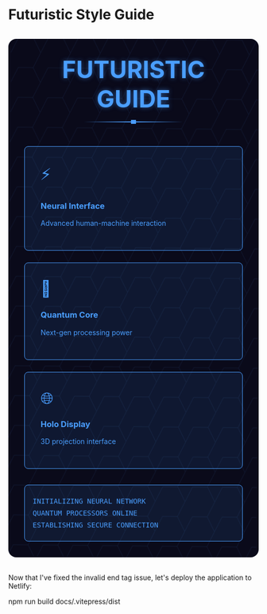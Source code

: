 # Futuristic Style Guide

<div class="guide-container">
  <div class="hex-grid"></div>
  <div class="header">
    <h1>FUTURISTIC GUIDE</h1>
    <div class="tech-line"></div>
  </div>

  <div class="tech-grid">
    <div class="tech-card" data-augmented>
      <div class="card-frame"></div>
      <div class="card-content">
        <div class="tech-icon">⚡</div>
        <h3>Neural Interface</h3>
        <p>Advanced human-machine interaction</p>
      </div>
      <div class="card-overlay"></div>
    </div>
    <div class="tech-card" data-augmented>
      <div class="card-frame"></div>
      <div class="card-content">
        <div class="tech-icon">🔮</div>
        <h3>Quantum Core</h3>
        <p>Next-gen processing power</p>
      </div>
      <div class="card-overlay"></div>
    </div>
    <div class="tech-card" data-augmented>
      <div class="card-frame"></div>
      <div class="card-content">
        <div class="tech-icon">🌐</div>
        <h3>Holo Display</h3>
        <p>3D projection interface</p>
      </div>
      <div class="card-overlay"></div>
    </div>
  </div>

  <div class="data-stream">
    <div class="stream-content">
      <div class="data-line">INITIALIZING NEURAL NETWORK</div>
      <div class="data-line">QUANTUM PROCESSORS ONLINE</div>
      <div class="data-line">ESTABLISHING SECURE CONNECTION</div>
    </div>
  </div>
</div>

<style>
.guide-container {
  position: relative;
  padding: 2rem;
  background: #0a0a1a;
  border-radius: 1rem;
  margin: 2rem 0;
  overflow: hidden;
  color: #4a9eff;
}

.hex-grid {
  position: absolute;
  top: 0;
  left: 0;
  right: 0;
  bottom: 0;
  background-image: url("data:image/svg+xml,%3Csvg width='60' height='60' viewBox='0 0 60 60' xmlns='http://www.w3.org/2000/svg'%3E%3Cpath d='M0 30 L15 0 L45 0 L60 30 L45 60 L15 60' fill='none' stroke='rgba(74, 158, 255, 0.1)'/%3E%3C/svg%3E");
  animation: hexRotate 20s linear infinite;
}

.header {
  text-align: center;
  position: relative;
  margin-bottom: 3rem;
}

.header h1 {
  font-size: 3rem;
  color: #4a9eff;
  text-shadow: 0 0 10px rgba(74, 158, 255, 0.5);
  margin: 0;
}

.tech-line {
  height: 2px;
  background: linear-gradient(90deg, transparent, #4a9eff, transparent);
  margin: 1rem auto;
  width: 200px;
  position: relative;
}

.tech-line::before {
  content: '';
  position: absolute;
  top: -3px;
  left: 50%;
  width: 10px;
  height: 8px;
  background: #4a9eff;
  transform: translateX(-50%);
  animation: pulse 2s infinite;
}

.tech-grid {
  display: grid;
  grid-template-columns: repeat(auto-fit, minmax(250px, 1fr));
  gap: 1.5rem;
  margin: 2rem 0;
}

.tech-card {
  position: relative;
  padding: 2rem;
  background: rgba(74, 158, 255, 0.1);
  border: 1px solid #4a9eff;
  border-radius: 0.5rem;
  overflow: hidden;
  transition: all 0.3s ease;
}

.tech-card:hover {
  transform: translateY(-5px);
  box-shadow: 0 0 20px rgba(74, 158, 255, 0.3);
}

.card-frame {
  position: absolute;
  top: 0;
  left: 0;
  right: 0;
  bottom: 0;
  border: 1px solid #4a9eff;
  clip-path: polygon(0 0, 100% 0, 100% 100%, 0 100%);
  animation: frameGlitch 2s infinite;
}

.tech-icon {
  font-size: 2rem;
  margin-bottom: 1rem;
}

.data-stream {
  margin-top: 2rem;
  padding: 1rem;
  background: rgba(74, 158, 255, 0.1);
  border: 1px solid #4a9eff;
  border-radius: 0.5rem;
}

.data-line {
  font-family: monospace;
  color: #4a9eff;
  margin: 0.5rem 0;
  animation: dataFade 2s infinite;
}

@keyframes hexRotate {
  0% { transform: rotate(0deg); }
  100% { transform: rotate(360deg); }
}

@keyframes pulse {
  0% { opacity: 1; }
  50% { opacity: 0.5; }
  100% { opacity: 1; }
}

@keyframes frameGlitch {
  0% { clip-path: polygon(0 0, 100% 0, 100% 100%, 0 100%); }
  5% { clip-path: polygon(5% 5%, 95% 5%, 95% 95%, 5% 95%); }
  10% { clip-path: polygon(0 0, 100% 0, 100% 100%, 0 100%); }
}

@keyframes dataFade {
  0% { opacity: 1; }
  50% { opacity: 0.5; }
  100% { opacity: 1; }
}
</style></boltArtifact>

Now that I've fixed the invalid end tag issue, let's deploy the application to Netlify:

<boltArtifact id="deploy-app" title="Deploy to Netlify">
<boltAction type="deploy" provider="netlify">
<build>
<command>npm run build</command>
<output>docs/.vitepress/dist</output>
</build>